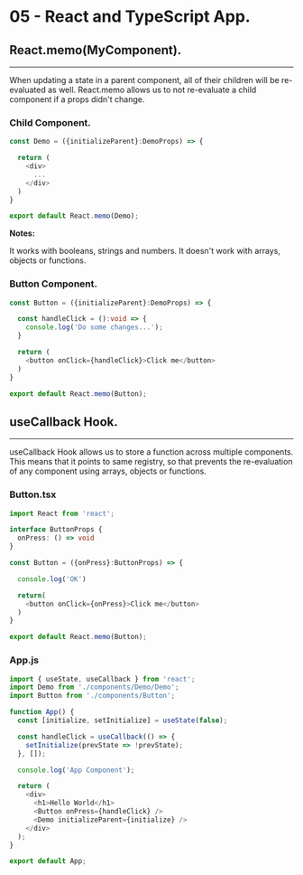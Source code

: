 # 05 - React and TypeScript App.

## React.memo(MyComponent).
****

When updating a state in a parent component, all of their children will be re-evaluated as well. React.memo allows us to not re-evaluate a child component if a props didn't change.

### Child Component.

```typescript
const Demo = ({initializeParent}:DemoProps) => {

  return (
    <div>
      ...
    </div>
  )
}

export default React.memo(Demo);
```

**Notes:**

It works with booleans, strings and numbers.
It doesn't work with arrays, objects or functions.

### Button Component.

```typescript
const Button = ({initializeParent}:DemoProps) => {

  const handleClick = ():void => {
    console.log('Do some changes...');
  }

  return (
    <button onClick={handleClick}>Click me</button>
  )
}

export default React.memo(Button);
```

## useCallback Hook.
****

useCallback Hook allows us to store a function across multiple components. This means that it points to same registry, so that prevents the re-evaluation of any component using arrays, objects or functions.

### Button.tsx

```typescript
import React from 'react';

interface ButtonProps {
  onPress: () => void
}

const Button = ({onPress}:ButtonProps) => {

  console.log('OK')

  return(
    <button onClick={onPress}>Click me</button>
  )
}

export default React.memo(Button);
```

### App.js

```typescript
import { useState, useCallback } from 'react';
import Demo from './components/Demo/Demo';
import Button from './components/Button';

function App() {
  const [initialize, setInitialize] = useState(false);

  const handleClick = useCallback(() => {
    setInitialize(prevState => !prevState);
  }, []);

  console.log('App Component');

  return (
    <div>
      <h1>Hello World</h1>
      <Button onPress={handleClick} />
      <Demo initializeParent={initialize} />
    </div>
  );
}

export default App;
```
